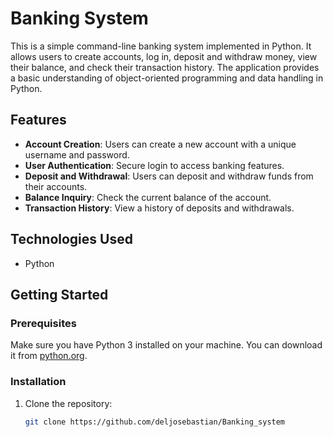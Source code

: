 # Banking System

This is a simple command-line banking system implemented in Python. It allows users to create accounts, log in, deposit and withdraw money, view their balance, and check their transaction history. The application provides a basic understanding of object-oriented programming and data handling in Python.

## Features

- **Account Creation**: Users can create a new account with a unique username and password.
- **User Authentication**: Secure login to access banking features.
- **Deposit and Withdrawal**: Users can deposit and withdraw funds from their accounts.
- **Balance Inquiry**: Check the current balance of the account.
- **Transaction History**: View a history of deposits and withdrawals.

## Technologies Used

- Python 

## Getting Started

### Prerequisites

Make sure you have Python 3 installed on your machine. You can download it from [python.org](https://www.python.org/downloads/).

### Installation

1. Clone the repository:

   ```bash
   git clone https://github.com/deljosebastian/Banking_system
